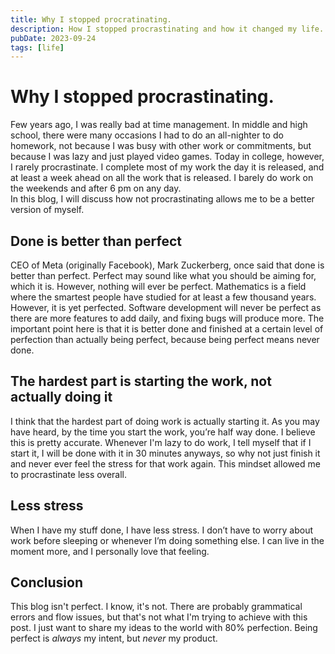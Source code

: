 ```yaml
---
title: Why I stopped procratinating.
description: How I stopped procrastinating and how it changed my life.
pubDate: 2023-09-24
tags: [life]
---
```


# Why I stopped procrastinating.

Few years ago, I was really bad at time management. In middle and high school, there were many occasions I had to do an all-nighter to do homework, not because I was busy with other work or commitments, but because I was lazy and just played video games. Today in college, however, I rarely procrastinate. I complete most of my work the day it is released, and at least a week ahead on all the work that is released. I barely do work on the weekends and after 6 pm on any day.  
In this blog, I will discuss how not procrastinating allows me to be a better version of myself.

## Done is better than perfect

CEO of Meta (originally Facebook), Mark Zuckerberg, once said that done is better than perfect. Perfect may sound like what you should be aiming for, which it is. However, nothing will ever be perfect. Mathematics is a field where the smartest people have studied for at least a few thousand years. However, it is yet perfected. Software development will never be perfect as there are more features to add daily, and fixing bugs will produce more. The important point here is that it is better done and finished at a certain level of perfection than actually being perfect, because being perfect means never done.

## The hardest part is starting the work, not actually doing it

I think that the hardest part of doing work is actually starting it. As you may have heard, by the time you start the work, you’re half way done. I believe this is pretty accurate. Whenever I'm lazy to do work, I tell myself that if I start it, I will be done with it in 30 minutes anyways, so why not just finish it and never ever feel the stress for that work again. This mindset allowed me to procrastinate less overall.

## Less stress

When I have my stuff done, I have less stress. I don’t have to worry about work before sleeping or whenever I’m doing something else. I can live in the moment more, and I personally love that feeling.

## Conclusion

This blog isn't perfect. I know, it's not. There are probably grammatical errors and flow issues, but that's not what I'm trying to achieve with this post. I just want to share my ideas to the world with 80% perfection. Being perfect is _always_ my intent, but _never_ my product.
